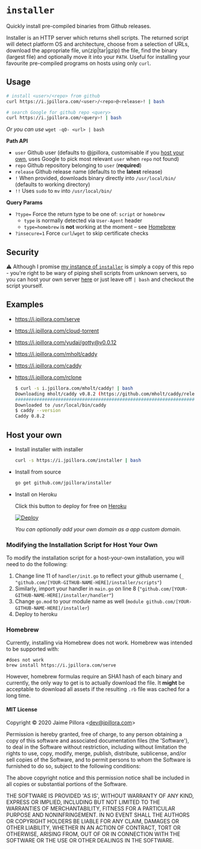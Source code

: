 # `installer`

Quickly install pre-compiled binaries from Github releases.

Installer is an HTTP server which returns shell scripts. The returned script will detect platform OS and architecture, choose from a selection of URLs, download the appropriate file, un(zip|tar|gzip) the file, find the binary (largest file) and optionally move it into your `PATH`. Useful for installing your favourite pre-compiled programs on hosts using only `curl`.

## Usage

```sh
# install <user>/<repo> from github
curl https://i.jpillora.com/<user>/<repo>@<release>! | bash
```

```sh
# search Google for github repo <query>
curl https://i.jpillora.com/<query>! | bash
```

_Or you can use_ `wget -qO- <url> | bash`

**Path API**

- `user` Github user (defaults to @jpillora, customisable if you [host your own](#host-your-own), uses Google to pick most relevant `user` when `repo` not found)
- `repo` Github repository belonging to `user` (**required**)
- `release` Github release name (defaults to the **latest** release)
- `!` When provided, downloads binary directly into `/usr/local/bin/` (defaults to working directory)
- `!!` Uses `sudo` to `mv` into `/usr/local/bin/`

**Query Params**

- `?type=` Force the return type to be one of: `script` or `homebrew`
  - `type` is normally detected via `User-Agent` header
  - `type=homebrew` is **not** working at the moment – see [Homebrew](#homebrew)
- `?insecure=1` Force `curl`/`wget` to skip certificate checks

## Security

:warning: Although I promise [my instance of `installer`](https://i.jpillora.com/) is simply a copy of this repo - you're right to be wary of piping shell scripts from unknown servers, so you can host your own server [here](#host-your-own) or just leave off `| bash` and checkout the script yourself.

## Examples

- https://i.jpillora.com/serve
- https://i.jpillora.com/cloud-torrent
- https://i.jpillora.com/yudai/gotty@v0.0.12
- https://i.jpillora.com/mholt/caddy
- https://i.jpillora.com/caddy
- https://i.jpillora.com/rclone

  ```sh
  $ curl -s i.jpillora.com/mholt/caddy! | bash
  Downloading mholt/caddy v0.8.2 (https://github.com/mholt/caddy/releases/download/v0.8.2/caddy_darwin_amd64.zip)
  ######################################################################## 100.0%
  Downloaded to /usr/local/bin/caddy
  $ caddy --version
  Caddy 0.8.2
  ```

## Host your own

- Install installer with installer

  ```sh
  curl -s https://i.jpillora.com/installer | bash
  ```

- Install from source

  ```sh
  go get github.com/jpillora/installer
  ```

- Install on Heroku

  Click this button to deploy for free on [Heroku](https://heroku.com)

  [![Deploy](https://www.herokucdn.com/deploy/button.png)](https://heroku.com/deploy)

  _You can optionally add your own domain as a app custom domain._

### Modifying the Installation Script for Host Your Own

To modify the installation script for a host-your-own installation, you will need to do the following:

1. Change line 11 of `handler/init.go` to reflect your github username (`_ "github.com/[YOUR-GITHUB-NAME-HERE]/installer/scripts"`)
1. Similarly, import your handler in `main.go` on line 8 (`"github.com/[YOUR-GITHUB-NAME-HERE]/installer/handler"`)
1. Change `go.mod` to your module name as well (`module github.com/[YOUR-GITHUB-NAME-HERE]/installer`)
1. Deploy to heroku

### Homebrew

Currently, installing via Homebrew does not work. Homebrew was intended to be supported with:

```
#does not work
brew install https://i.jpillora.com/serve
```

However, homebrew formulas require an SHA1 hash of each binary and currently, the only way to get is to actually download the file. It **might** be acceptable to download all assets if the resulting `.rb` file was cached for a long time.

#### MIT License

Copyright © 2020 Jaime Pillora &lt;dev@jpillora.com&gt;

Permission is hereby granted, free of charge, to any person obtaining
a copy of this software and associated documentation files (the
'Software'), to deal in the Software without restriction, including
without limitation the rights to use, copy, modify, merge, publish,
distribute, sublicense, and/or sell copies of the Software, and to
permit persons to whom the Software is furnished to do so, subject to
the following conditions:

The above copyright notice and this permission notice shall be
included in all copies or substantial portions of the Software.

THE SOFTWARE IS PROVIDED 'AS IS', WITHOUT WARRANTY OF ANY KIND,
EXPRESS OR IMPLIED, INCLUDING BUT NOT LIMITED TO THE WARRANTIES OF
MERCHANTABILITY, FITNESS FOR A PARTICULAR PURPOSE AND NONINFRINGEMENT.
IN NO EVENT SHALL THE AUTHORS OR COPYRIGHT HOLDERS BE LIABLE FOR ANY
CLAIM, DAMAGES OR OTHER LIABILITY, WHETHER IN AN ACTION OF CONTRACT,
TORT OR OTHERWISE, ARISING FROM, OUT OF OR IN CONNECTION WITH THE
SOFTWARE OR THE USE OR OTHER DEALINGS IN THE SOFTWARE.
